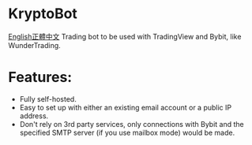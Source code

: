 # KryptoBot
[English](https://github.com/Nootm/KryptoBot/README.md)[正體中文](https://github.com/Nootm/KryptoBot/README_ZHT.md)
Trading bot to be used with TradingView and Bybit, like WunderTrading.
# Features:
- Fully self-hosted.
- Easy to set up with either an existing email account or a public IP address.
- Don't rely on 3rd party services, only connections with Bybit and the specified SMTP server (if you use mailbox mode) would be made.

